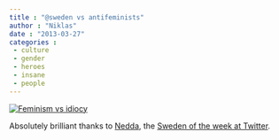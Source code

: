 ```yaml
---
title : "@sweden vs antifeminists"
author : "Niklas"
date : "2013-03-27"
categories : 
 - culture
 - gender
 - heroes
 - insane
 - people
---
```


[![Feminism vs idiocy](https://niklasblog.com/wp-content/2013-03-26_1358.png "Feminism vs idiocy")](https://niklasblog.com/?attachment_id=12937)

Absolutely brilliant thanks to [Nedda](https://twitter.com/kattensune), the [Sweden of the week at Twitter](https://twitter.com/sweden).
